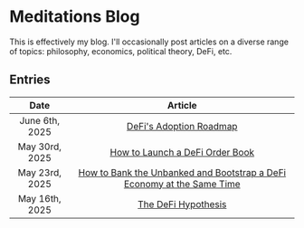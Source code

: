 # Meditations Blog

This is effectively my blog. I'll occasionally post articles on a diverse range of topics:
philosophy, economics, political theory, DeFi, etc.

## Entries

| Date | Article |
|:--:|:--:|
| June 6th, 2025 | [DeFi's Adoption Roadmap](DeFi%20Adoption%20Roadmap/README.md) |
| May 30rd, 2025 | [How to Launch a DeFi Order Book](How%20to%20Launch%20a%20DeFi%20Order%20Book/README.md) |
| May 23rd, 2025 | [How to Bank the Unbanked and Bootstrap a DeFi Economy at the Same Time](How%20to%20Bank%20the%20Unbanked/README.md) |
| May 16th, 2025 | [The DeFi Hypothesis](The%20DeFi%20Hypothesis/README.md) |
